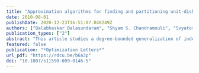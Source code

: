 ```yaml
---
title: "Approximation algorithms for finding and partitioning unit-disk graphs into co-$k$-plexes"
date: 2010-08-01
publishDate: 2020-12-23T16:51:07.048249Z
authors: ["Balabhaskar Balasundaram", "Shyam S. Chandramouli", "Svyatoslav Trukhanov"]
publication_types: ["2"]
abstract: "This article studies a degree-bounded generalization of independent sets called co-$k$-plexes. Constant factor approximation algorithms are developed for the maximum co-$k$-plex problem on unit-disk graphs. The related problem of minimum co-$k$-plex coloring that generalizes classical vertex coloring is also studied in the context of unit-disk graphs. We extend several classical approximation results for independent sets in UDGs to co-$k$-plexes, and settle a recent conjecture on the approximability of co-$k$-plex coloring in UDGs."
featured: false
publication: "*Optimization Letters*"
url_pdf: "https://rdcu.be/b6a3p"
doi: "10.1007/s11590-009-0146-5"
---
```


